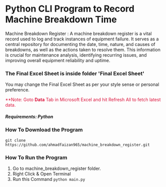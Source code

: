 # Python CLI Program to Record Machine Breakdown Time
Machine Breakdown Register
: A machine breakdown register is a vital record used to log and track instances of equipment failure. It serves as a central repository for documenting the date, time, nature, and causes of breakdowns, as well as the actions taken to resolve them. This information is crucial for maintenance analysis, identifying recurring issues, and improving overall equipment reliability and uptime.

### The Final Excel Sheet is inside folder 'Final Excel Sheet'
<p>You may change the Final Excel Sheet as per your style sense or personal preference.


<p style="color: crimson">**Note: Goto <b>Data</b> Tab in Microsoft Excel and hit Refresh All to fetch latest data.</p>

##### Requirements: Python

### How To Download the Program
    git clone https://github.com/ahmadfaizan965/machine_breakdown_register.git

### How To Run the Program
1. Go to machine_breakdown_register folder.
2. Right Click & Open Terminal
3. Run this Command `python main.py`


